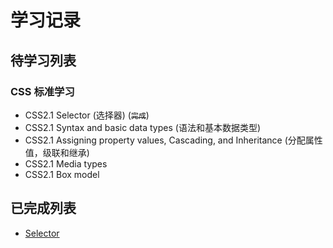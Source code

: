 # 学习记录

## 待学习列表 
### CSS 标准学习

- CSS2.1 Selector (选择器) (~~` 完成 `~~)
- CSS2.1 Syntax and basic data types (语法和基本数据类型)
- CSS2.1 Assigning property values, Cascading, and Inheritance (分配属性值，级联和继承)
- CSS2.1 Media types
- CSS2.1 Box model

## 已完成列表

 - [Selector](Selector.md)
